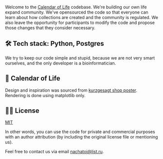 Welcome to the [Calendar of Life](https://t.me/TimeGridBot) codebase. We're building our own life expand community. We've opensourced the code so that everyone can learn about how collections are created and the community is regulated. We also leave the opportunity for participants to modify the code and propose those changes that they consider necessary.

## 🛠 Tech stack: Python, Postgres

We try to keep our code simple and stupid, because we are not very smart ourselves, and the only developer is a bioinformatician.  

## 📅 Calendar of Life 

Design and inspiration was sourced from [kurzgesagt shop poster](https://shop-us.kurzgesagt.org/collections/posters/products/lifespan-calendar-poster). Rendering is done using matplotlib only.

## 👩‍💼 License 

[MIT](LICENSE.md)

In other words, you can use the code for private and commercial purposes with an author attribution (by including the original license file or mentioning us).

Feel free to contact us via email [nachatoi@list.ru](mailto:nachatoi@list.ru).


